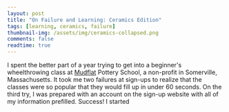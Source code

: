 ```yaml
---
layout: post
title: "On Failure and Learning: Ceramics Edition"
tags: [learning, ceramics, failure]
thumbnail-img: /assets/img/ceramics-collapsed.png
comments: false
readtime: true
---
```


I spent the better part of a year trying to get into a beginner's wheelthrowing class at [Mudflat](https://www.mudflat.org) Pottery School, a non-profit in Somerville, Massachusetts. It took me two failures at sign-ups to realize that the classes were so popular that they would fill up in under 60 seconds. On the third try, I was prepared with an account on the sign-up website with all of my information prefilled. Success! I started 

